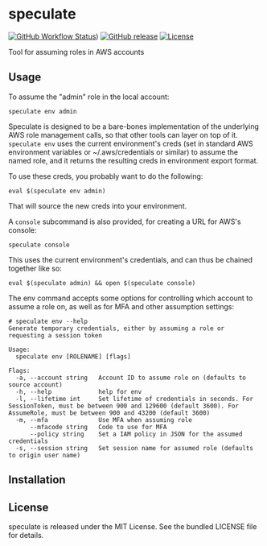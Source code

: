 speculate
=========

[![GitHub Workflow Status](https://img.shields.io/github/workflow/status/akerl/speculate/Build)](https://github.com/akerl/speculate/actions))
[![GitHub release](https://img.shields.io/github/release/akerl/speculate.svg)](https://github.com/akerl/speculate/releases)
[![License](https://img.shields.io/github/license/akerl/speculate)](https://github.com/akerl/speculate/blob/master/LICENSE)

Tool for assuming roles in AWS accounts

## Usage

To assume the "admin" role in the local account:

```
speculate env admin
```

Speculate is designed to be a bare-bones implementation of the underlying AWS role management calls, so that other tools can layer on top of it. `speculate env` uses the current environment's creds (set in standard AWS environment variables or ~/.aws/credentials or similar) to assume the named role, and it returns the resulting creds in environment export format.

To use these creds, you probably want to do the following:

```
eval $(speculate env admin)
```

That will source the new creds into your environment.

A `console` subcommand is also provided, for creating a URL for AWS's console:

```
speculate console
```

This uses the current environment's credentials, and can thus be chained together like so:

```
eval $(speculate admin) && open $(speculate console)
```

The env command accepts some options for controlling which account to assume a role on, as well as for MFA and other assumption settings:

```
# speculate env --help
Generate temporary credentials, either by assuming a role or requesting a session token

Usage:
  speculate env [ROLENAME] [flags]

Flags:
  -a, --account string   Account ID to assume role on (defaults to source account)
  -h, --help             help for env
  -l, --lifetime int     Set lifetime of credentials in seconds. For SessionToken, must be between 900 and 129600 (default 3600). For AssumeRole, must be between 900 and 43200 (default 3600)
  -m, --mfa              Use MFA when assuming role
      --mfacode string   Code to use for MFA
      --policy string    Set a IAM policy in JSON for the assumed credentials
  -s, --session string   Set session name for assumed role (defaults to origin user name)
```

## Installation

## License

speculate is released under the MIT License. See the bundled LICENSE file for details.
